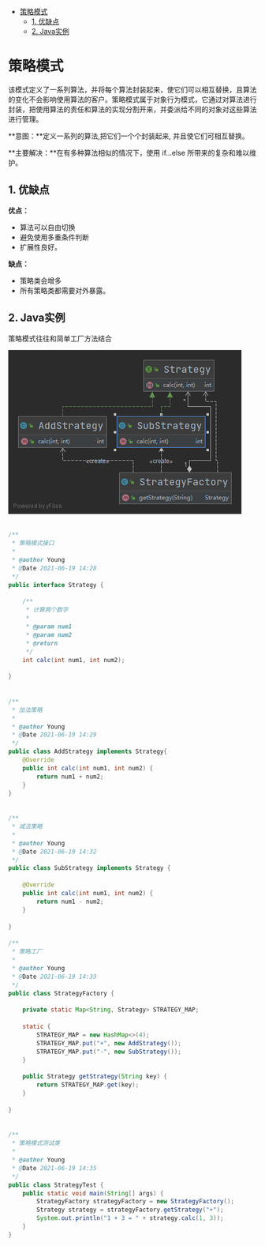 - [策略模式](#策略模式)
  - [1. 优缺点](#1-优缺点)
  - [2. Java实例](#2-java实例)

# 策略模式

该模式定义了一系列算法，并将每个算法封装起来，使它们可以相互替换，且算法的变化不会影响使用算法的客户。策略模式属于对象行为模式，它通过对算法进行封装，把使用算法的责任和算法的实现分割开来，并委派给不同的对象对这些算法进行管理。

**意图：**定义一系列的算法,把它们一个个封装起来, 并且使它们可相互替换。

**主要解决：**在有多种算法相似的情况下，使用 if...else 所带来的复杂和难以维护。

## 1. 优缺点

**优点：** 

- 算法可以自由切换
- 避免使用多重条件判断
- 扩展性良好。

**缺点：** 

- 策略类会增多
- 所有策略类都需要对外暴露。

## 2. Java实例

策略模式往往和简单工厂方法结合

![](./images/StrategyPattern.png)

```java

/**
 * 策略模式接口
 *
 * @author Young
 * @Date 2021-06-19 14:28
 */
public interface Strategy {

    /**
     * 计算两个数字
     *
     * @param num1
     * @param num2
     * @return
     */
    int calc(int num1, int num2);

}


/**
 * 加法策略
 *
 * @author Young
 * @Date 2021-06-19 14:29
 */
public class AddStrategy implements Strategy{
    @Override
    public int calc(int num1, int num2) {
        return num1 + num2;
    }
}


/**
 * 减法策略
 *
 * @author Young
 * @Date 2021-06-19 14:32
 */
public class SubStrategy implements Strategy {

    @Override
    public int calc(int num1, int num2) {
        return num1 - num2;
    }

}

/**
 * 策略工厂
 *
 * @author Young
 * @Date 2021-06-19 14:33
 */
public class StrategyFactory {

    private static Map<String, Strategy> STRATEGY_MAP;

    static {
        STRATEGY_MAP = new HashMap<>(4);
        STRATEGY_MAP.put("+", new AddStrategy());
        STRATEGY_MAP.put("-", new SubStrategy());
    }

    public Strategy getStrategy(String key) {
        return STRATEGY_MAP.get(key);
    }

}


/**
 * 策略模式测试类
 *
 * @author Young
 * @Date 2021-06-19 14:35
 */
public class StrategyTest {
    public static void main(String[] args) {
        StrategyFactory strategyFactory = new StrategyFactory();
        Strategy strategy = strategyFactory.getStrategy("+");
        System.out.println("1 + 3 = " + strategy.calc(1, 3));
    }
}


```



